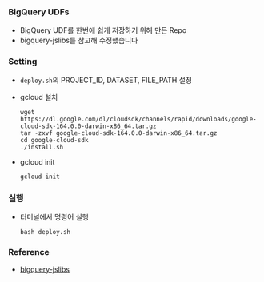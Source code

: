 ### BigQuery UDFs
- BigQuery UDF를 한번에 쉽게 저장하기 위해 만든 Repo
- bigquery-jslibs를 참고해 수정했습니다


### Setting
- `deploy.sh`의 PROJECT_ID, DATASET, FILE_PATH 설정
- gcloud 설치

  ```
  wget https://dl.google.com/dl/cloudsdk/channels/rapid/downloads/google-cloud-sdk-164.0.0-darwin-x86_64.tar.gz  
  tar -zxvf google-cloud-sdk-164.0.0-darwin-x86_64.tar.gz
  cd google-cloud-sdk
  ./install.sh
  ```

- gcloud init

  ```
  gcloud init
  ```


### 실행
- 터미널에서 명령어 실행

  ```
  bash deploy.sh
  ```


### Reference
- [bigquery-jslibs](https://github.com/CartoDB/bigquery-jslibs)
